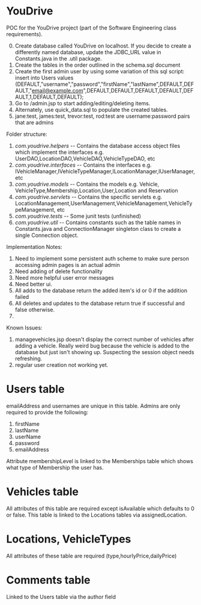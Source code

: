 YouDrive
========
POC for the YouDrive project (part of the Software Engineering class requirements).

0. Create database called YouDrive on localhost. If you decide to create a differently named database, update the JDBC_URL value in Constants.java in the .util package.
1. Create the tables in the order outlined in the schema.sql document
2. Create the first admin user by using some variation of this sql script: insert into Users values (DEFAULT,"username","password","firstName","lastName",DEFAULT,DEFAULT,"email@example.com",DEFAULT,DEFAULT,DEFAULT,DEFAULT,DEFAULT,1,DEFAULT,DEFAULT);
3. Go to /admin.jsp to start adding/editing/deleting items.
4. Alternately, use quick_data.sql to populate the created tables.
5. jane:test, james:test, trevor:test, rod:test are username:password pairs that are admins



Folder structure:

1. *com.youdrive.helpers* -- Contains the database access object files which implement the interfaces e.g. UserDAO,LocationDAO,VehicleDAO,VehicleTypeDAO, etc
2. *com.youdrive.interfaces* -- Contains the interfaces e.g. IVehicleManager,IVehicleTypeManager,ILocationManager,IUserManager,etc
3. *com.youdrive.models* -- Contains the models e.g. Vehicle, VehicleType,Membership,Location,User,Location and Reservation
4. *com.youdrive.servlets* -- Contains the specific servlets e.g. LocationManagement,UserManagement,VehicleManagement,VehicleTypeManagement, etc
5. *com.youdrive.tests* -- Some junit tests (unfinished)
6. *com.youdrive.util* -- Contains constants such as the table names in Constants.java and ConnectionManager singleton class to create a single Connection object.

Implementation Notes:

1. Need to implement some persistent auth scheme to make sure person accessing admin pages is an actual admin
2. Need adding of delete functionality
3. Need more helpful user error messages
4. Need better ui.
5. All adds to the database return the added item's id or 0 if the addition failed
6. All deletes and updates to the database return true if successful and false otherwise.
7. 

Known Issues:

1. managevehicles.jsp doesn't display the correct number of vehicles after adding a vehicle. Really weird bug because the vehicle is added to the database but just isn't showing up. Suspecting the session object needs refreshing.
2. regular user creation not working yet.


Users table
===========
emailAddress and usernames are unique in this table. Admins are only required to provide the following:

1. firstName
2. lastName
3. userName
4. password
5. emailAddress

Attribute membershipLevel is linked to the  Memberships table which shows what type of Membership the user has.


Vehicles table
==============
All attributes of this table are required except isAvailable which defaults to 0 or false. This table is linked to the Locations tables via assignedLocation.


Locations, VehicleTypes
========================
All attributes of these table are required (type,hourlyPrice,dailyPrice)

Comments table
===============
Linked to the Users table via the author field
